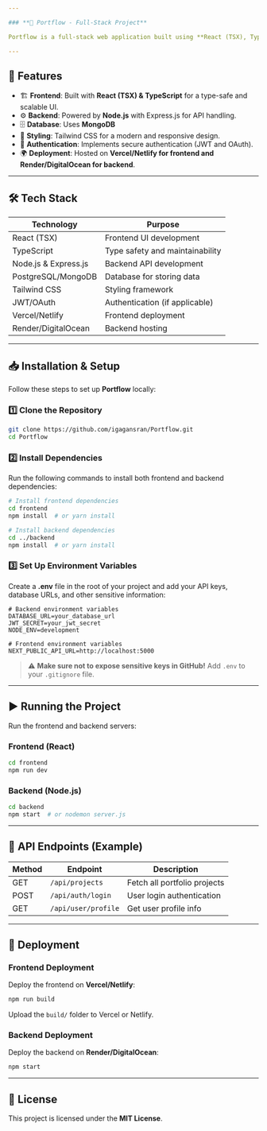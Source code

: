 ```yaml
---

### **📌 Portflow - Full-Stack Project**  

Portflow is a full-stack web application built using **React (TSX), TypeScript, and Node.js**. It provides a dynamic and responsive interface for managing and displaying portfolio-related content.  

---
```


## **🚀 Features**
- 🏗 **Frontend**: Built with **React (TSX) & TypeScript** for a type-safe and scalable UI.  
- ⚙️ **Backend**: Powered by **Node.js** with Express.js for API handling.  
- 🗄 **Database**: Uses **MongoDB**   
- 🎨 **Styling**: Tailwind CSS for a modern and responsive design.  
- 🔐 **Authentication**: Implements secure authentication (JWT and OAuth).  
- 🌍 **Deployment**: Hosted on **Vercel/Netlify for frontend and Render/DigitalOcean for backend**.  

---

## **🛠 Tech Stack**
| **Technology**  | **Purpose** |
|----------------|------------|
| React (TSX)  | Frontend UI development |
| TypeScript   | Type safety and maintainability |
| Node.js & Express.js | Backend API development |
| PostgreSQL/MongoDB | Database for storing data |
| Tailwind CSS | Styling framework |
| JWT/OAuth | Authentication (if applicable) |
| Vercel/Netlify | Frontend deployment |
| Render/DigitalOcean | Backend hosting |

---

## **📥 Installation & Setup**
Follow these steps to set up **Portflow** locally:

### **1️⃣ Clone the Repository**
```bash
git clone https://github.com/igagansran/Portflow.git
cd Portflow
```

### **2️⃣ Install Dependencies**
Run the following commands to install both frontend and backend dependencies:

```bash
# Install frontend dependencies
cd frontend
npm install  # or yarn install

# Install backend dependencies
cd ../backend
npm install  # or yarn install
```

### **3️⃣ Set Up Environment Variables**
Create a **.env** file in the root of your project and add your API keys, database URLs, and other sensitive information:

```env
# Backend environment variables
DATABASE_URL=your_database_url
JWT_SECRET=your_jwt_secret
NODE_ENV=development

# Frontend environment variables
NEXT_PUBLIC_API_URL=http://localhost:5000
```

> ⚠️ **Make sure not to expose sensitive keys in GitHub!** Add `.env` to your `.gitignore` file.

---

## **▶️ Running the Project**
Run the frontend and backend servers:

### **Frontend (React)**
```bash
cd frontend
npm run dev
```

### **Backend (Node.js)**
```bash
cd backend
npm start  # or nodemon server.js
```

---

## **🔗 API Endpoints (Example)**
| **Method** | **Endpoint** | **Description** |
|-----------|-------------|-----------------|
| GET  | `/api/projects`  | Fetch all portfolio projects |
| POST | `/api/auth/login` | User login authentication |
| GET  | `/api/user/profile` | Get user profile info |

---

## **🚀 Deployment**
### **Frontend Deployment**
Deploy the frontend on **Vercel/Netlify**:
```bash
npm run build
```
Upload the `build/` folder to Vercel or Netlify.

### **Backend Deployment**
Deploy the backend on **Render/DigitalOcean**:
```bash
npm start
```

---

## **📜 License**
This project is licensed under the **MIT License**.
